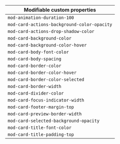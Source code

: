| Modifiable custom properties                |
| ------------------------------------------- |
| `mod-animation-duration-100`                |
| `mod-card-actions-background-color-opacity` |
| `mod-card-actions-drop-shadow-color`        |
| `mod-card-background-color`                 |
| `mod-card-background-color-hover`           |
| `mod-card-body-font-color`                  |
| `mod-card-body-spacing`                     |
| `mod-card-border-color`                     |
| `mod-card-border-color-hover`               |
| `mod-card-border-color-selected`            |
| `mod-card-border-width`                     |
| `mod-card-divider-color`                    |
| `mod-card-focus-indicator-width`            |
| `mod-card-footer-margin-top`                |
| `mod-card-preview-border-width`             |
| `mod-card-selected-background-opacity`      |
| `mod-card-title-font-color`                 |
| `mod-card-title-padding-top`                |
